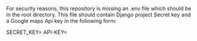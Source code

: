 For security reasons, this repository is missing an .env file which should be in the root directory. 
This file should contain Django project Secret key and a Google maps Api key in the following form:

SECRET_KEY=<secret key>
API-KEY=<google maps api key>